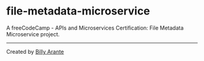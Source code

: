 # file-metadata-microservice

A freeCodeCamp - APIs and Microservices Certification: File Metadata Microservice project.

---
Created by [Billy Arante](https://arantebw.github.io/)
